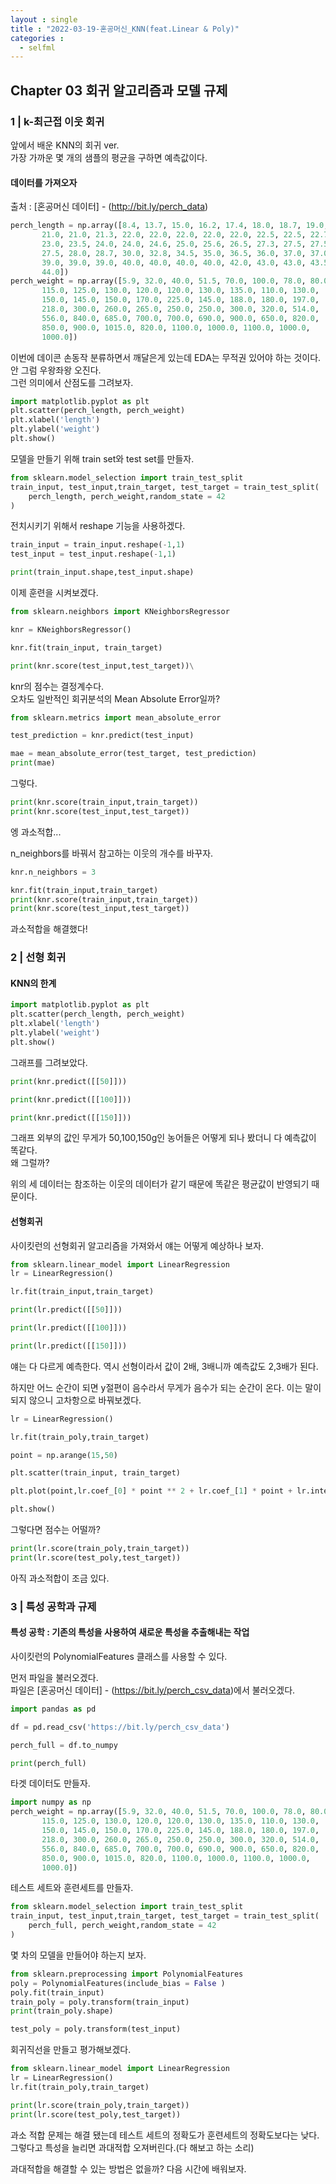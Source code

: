 ```yaml
---
layout : single
title : "2022-03-19-혼공머신_KNN(feat.Linear & Poly)"
categories : 
  - selfml
---
```


## Chapter 03 회귀 알고리즘과 모델 규제

### 1 | k-최근접 이웃 회귀

앞에서 배운 KNN의 회귀 ver.  
가장 가까운 몇 개의 샘플의 평균을 구하면 예측값이다.

#### 데이터를 가져오자

출처 : [혼공머신 데이터] - (http://bit.ly/perch_data)

```python
perch_length = np.array([8.4, 13.7, 15.0, 16.2, 17.4, 18.0, 18.7, 19.0, 19.6, 20.0, 21.0,
       21.0, 21.0, 21.3, 22.0, 22.0, 22.0, 22.0, 22.0, 22.5, 22.5, 22.7,
       23.0, 23.5, 24.0, 24.0, 24.6, 25.0, 25.6, 26.5, 27.3, 27.5, 27.5,
       27.5, 28.0, 28.7, 30.0, 32.8, 34.5, 35.0, 36.5, 36.0, 37.0, 37.0,
       39.0, 39.0, 39.0, 40.0, 40.0, 40.0, 40.0, 42.0, 43.0, 43.0, 43.5,
       44.0])
perch_weight = np.array([5.9, 32.0, 40.0, 51.5, 70.0, 100.0, 78.0, 80.0, 85.0, 85.0, 110.0,
       115.0, 125.0, 130.0, 120.0, 120.0, 130.0, 135.0, 110.0, 130.0,
       150.0, 145.0, 150.0, 170.0, 225.0, 145.0, 188.0, 180.0, 197.0,
       218.0, 300.0, 260.0, 265.0, 250.0, 250.0, 300.0, 320.0, 514.0,
       556.0, 840.0, 685.0, 700.0, 700.0, 690.0, 900.0, 650.0, 820.0,
       850.0, 900.0, 1015.0, 820.0, 1100.0, 1000.0, 1100.0, 1000.0,
       1000.0])
```

이번에 데이콘 손동작 분류하면서 깨달은게 있는데 EDA는 무적권 있어야 하는 것이다.  
안 그럼 우왕좌왕 오진다.  
그런 의미에서 산점도를 그려보자.

```python
import matplotlib.pyplot as plt
plt.scatter(perch_length, perch_weight)
plt.xlabel('length')
plt.ylabel('weight')
plt.show()
```

모델을 만들기 위해 train set와 test set를 만들자.

```python
from sklearn.model_selection import train_test_split
train_input, test_input,train_target, test_target = train_test_split(
    perch_length, perch_weight,random_state = 42
)
```

전치시키기 위해서 reshape 기능을 사용하겠다.

```python
train_input = train_input.reshape(-1,1)
test_input = test_input.reshape(-1,1)

print(train_input.shape,test_input.shape)
```

이제 훈련을 시켜보겠다.

```python
from sklearn.neighbors import KNeighborsRegressor

knr = KNeighborsRegressor()

knr.fit(train_input, train_target)

print(knr.score(test_input,test_target))\
```

knr의 점수는 결정계수다.  
오차도 일반적인 회귀분석의 Mean Absolute Error일까?

```python
from sklearn.metrics import mean_absolute_error

test_prediction = knr.predict(test_input)

mae = mean_absolute_error(test_target, test_prediction)
print(mae)
```

그렇다.

```python
print(knr.score(train_input,train_target))
print(knr.score(test_input,test_target))
```

엥 과소적합...  

n_neighbors를 바꿔서 참고하는 이웃의 개수를 바꾸자.

```python
knr.n_neighbors = 3

knr.fit(train_input,train_target)
print(knr.score(train_input,train_target))
print(knr.score(test_input,test_target))
```

과소적합을 해결했다!


### 2 | 선형 회귀

#### KNN의 한계

```python
import matplotlib.pyplot as plt
plt.scatter(perch_length, perch_weight)
plt.xlabel('length')
plt.ylabel('weight')
plt.show()
```

그래프를 그려보았다.

```python
print(knr.predict([[50]]))

print(knr.predict([[100]]))

print(knr.predict([[150]]))
```

그래프 외부의 값인 무게가 50,100,150g인 농어들은 어떻게 되나 봤더니 다 예측값이 똑같다.  
왜 그럴까?  

위의 세 데이터는 참조하는 이웃의 데이터가 같기 때문에 똑같은 평균값이 반영되기 때문이다.


#### 선형회귀

사이킷런의 선형회귀 알고리즘을 가져와서 얘는 어떻게 예상하나 보자.

```python
from sklearn.linear_model import LinearRegression
lr = LinearRegression()

lr.fit(train_input,train_target)

print(lr.predict([[50]]))

print(lr.predict([[100]]))

print(lr.predict([[150]]))
```

얘는 다 다르게 예측한다. 역시 선형이라서 값이 2배, 3배니까 예측값도 2,3배가 된다.  

하지만 어느 순간이 되면 y절편이 음수라서 무게가 음수가 되는 순간이 온다. 이는 말이 되지 않으니 고차항으로 바꿔보겠다.  

```python
lr = LinearRegression()

lr.fit(train_poly,train_target)

point = np.arange(15,50)

plt.scatter(train_input, train_target)

plt.plot(point,lr.coef_[0] * point ** 2 + lr.coef_[1] * point + lr.intercept_, color = 'orange')

plt.show()
```

그렇다면 점수는 어떨까?

```python
print(lr.score(train_poly,train_target))
print(lr.score(test_poly,test_target))
```

아직 과소적합이 조금 있다.

### 3 | 특성 공학과 규제

#### 특성 공학 : 기존의 특성을 사용하여 새로운 특성을 추출해내는 작업

사이킷런의 PolynomialFeatures 클래스를 사용할 수 있다.  

먼저 파일을 불러오겠다.  
파일은 [혼공머신 데이터] - (https://bit.ly/perch_csv_data)에서 불러오겠다.

```python
import pandas as pd

df = pd.read_csv('https://bit.ly/perch_csv_data')

perch_full = df.to_numpy

print(perch_full)
```

타겟 데이터도 만들자.

```python
import numpy as np
perch_weight = np.array([5.9, 32.0, 40.0, 51.5, 70.0, 100.0, 78.0, 80.0, 85.0, 85.0, 110.0,
       115.0, 125.0, 130.0, 120.0, 120.0, 130.0, 135.0, 110.0, 130.0,
       150.0, 145.0, 150.0, 170.0, 225.0, 145.0, 188.0, 180.0, 197.0,
       218.0, 300.0, 260.0, 265.0, 250.0, 250.0, 300.0, 320.0, 514.0,
       556.0, 840.0, 685.0, 700.0, 700.0, 690.0, 900.0, 650.0, 820.0,
       850.0, 900.0, 1015.0, 820.0, 1100.0, 1000.0, 1100.0, 1000.0,
       1000.0])
```

테스트 세트와 훈련세트를 만들자.

```python
from sklearn.model_selection import train_test_split
train_input, test_input,train_target, test_target = train_test_split(
    perch_full, perch_weight,random_state = 42
)
```

몇 차의 모델을 만들어야 하는지 보자.

```python
from sklearn.preprocessing import PolynomialFeatures
poly = PolynomialFeatures(include_bias = False )
poly.fit(train_input)
train_poly = poly.transform(train_input)
print(train_poly.shape)

test_poly = poly.transform(test_input)
```

회귀직선을 만들고 평가해보겠다.

```python
from sklearn.linear_model import LinearRegression
lr = LinearRegression()
lr.fit(train_poly,train_target)

print(lr.score(train_poly,train_target))
print(lr.score(test_poly,test_target))
```

과소 적합 문제는 해결 됐는데 테스트 세트의 정확도가 훈련세트의 정확도보다는 낮다.  
그렇다고 특성을 늘리면 과대적합 오져버린다.(다 해보고 하는 소리)  

과대적합을 해결할 수 있는 방법은 없을까? 다음 시간에 배워보자.
